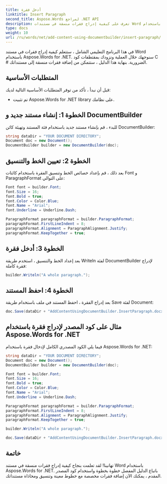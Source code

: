 ```yaml
---
title: أدخل فقرة
linktitle: Insert Paragraph
second_title: Aspose.Words لمراجع .NET API
description: تعرف على كيفية إدراج فقرات منسقة في مستندات Word باستخدام Aspose.Words for .NET.
type: docs
weight: 10
url: /ru/words/net/add-content-using-documentbuilder/insert-paragraph/
---
```


في هذا البرنامج التعليمي الشامل ، ستتعلم كيفية إدراج فقرات في مستند Word باستخدام Aspose.Words for .NET. سنوجهك خلال العملية ونزودك بمقتطفات كود C # الضرورية. بنهاية هذا الدليل ، ستتمكن من إضافة فقرات منسقة إلى مستنداتك.

## المتطلبات الأساسية
قبل أن نبدأ ، تأكد من توفر المتطلبات الأساسية التالية لديك:
- تم تثبيت Aspose.Words for .NET library على نظامك.

## الخطوة 1: إنشاء مستند جديد و DocumentBuilder
للبدء ، قم بإنشاء مستند جديد باستخدام فئة المستند وتهيئة كائن DocumentBuilder:

```csharp
string dataDir = "YOUR DOCUMENT DIRECTORY";
Document doc = new Document();
DocumentBuilder builder = new DocumentBuilder(doc);
```

## الخطوة 2: تعيين الخط والتنسيق
بعد ذلك ، قم بإعداد خصائص الخط وتنسيق الفقرة باستخدام كائنات Font و ParagraphFormat على التوالي:

```csharp
Font font = builder.Font;
font.Size = 16;
font.Bold = true;
font.Color = Color.Blue;
font.Name = "Arial";
font.Underline = Underline.Dash;

ParagraphFormat paragraphFormat = builder.ParagraphFormat;
paragraphFormat.FirstLineIndent = 8;
paragraphFormat.Alignment = ParagraphAlignment.Justify;
paragraphFormat.KeepTogether = true;
```

## الخطوة 3: أدخل فقرة
بعد إعداد الخط والتنسيق ، استخدم طريقة Writeln لفئة DocumentBuilder لإدراج فقرة كاملة:

```csharp
builder.Writeln("A whole paragraph.");
```

## الخطوة 4: احفظ المستند
بعد إدراج الفقرة ، احفظ المستند في ملف باستخدام طريقة Save لفئة Document:

```csharp
doc.Save(dataDir + "AddContentUsingDocumentBuilder.InsertParagraph.docx");
```

## مثال على كود المصدر لإدراج فقرة باستخدام Aspose.Words for .NET
فيما يلي الكود المصدري الكامل لإدخال فقرة باستخدام Aspose.Words for .NET:

```csharp
string dataDir = "YOUR DOCUMENT DIRECTORY";
Document doc = new Document();
DocumentBuilder builder = new DocumentBuilder(doc);

Font font = builder.Font;
font.Size = 16;
font.Bold = true;
font.Color = Color.Blue;
font.Name = "Arial";
font.Underline = Underline.Dash;

ParagraphFormat paragraphFormat = builder.ParagraphFormat;
paragraphFormat.FirstLineIndent = 8;
paragraphFormat.Alignment = ParagraphAlignment.Justify;
paragraphFormat.KeepTogether = true;

builder.Writeln("A whole paragraph.");

doc.Save(dataDir + "AddContentUsingDocumentBuilder.InsertParagraph.docx");
```

## خاتمة
تهانينا! لقد تعلمت بنجاح كيفية إدراج فقرات منسقة في مستند Word باستخدام Aspose.Words for .NET. باتباع الدليل المفصل خطوة بخطوة واستخدام كود المصدر المقدم ، يمكنك الآن إضافة فقرات مخصصة مع خطوط معينة وتنسيق ومحاذاة مستنداتك.